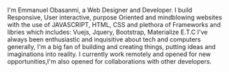 <!-- EMMANUEL OBASANMNI's PORTFOLIO WEBSITE -->

I'm Emmanuel Obasanmi, a Web Designer and Developer. I build Responsive, User interactive, purpose Oriented and mindblowing websites with the use of JAVASCRIPT, HTML, CSS and plethora of Frameworks and libries which includes: Vuejs, Jquery, Bootstrap, Materialize E.T.C
I've always been enthusiastic and inquisitive about tech and computers generally, I'm a big fan of building and creating things, putting ideas and imaginations into reality.
I currently work remotely and opened for new opportunities,I'm also opened for collaborations with other developers.